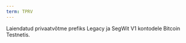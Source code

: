 ```yaml
---
term: TPRV
---
```


Laiendatud privaatvõtme prefiks Legacy ja SegWit V1 kontodele Bitcoin Testnetis.